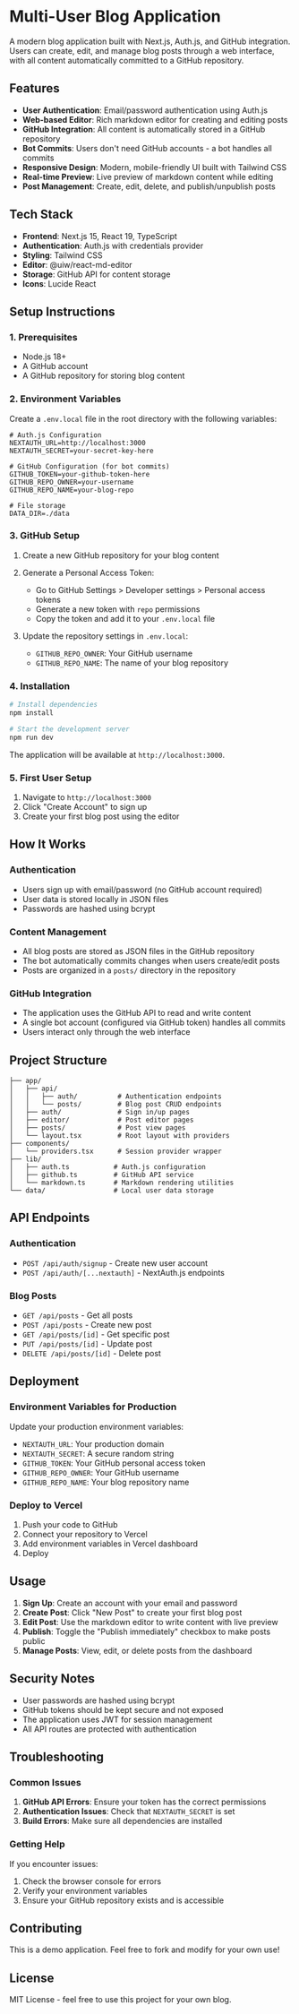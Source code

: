 # Multi-User Blog Application

A modern blog application built with Next.js, Auth.js, and GitHub integration. Users can create, edit, and manage blog posts through a web interface, with all content automatically committed to a GitHub repository.

## Features

- **User Authentication**: Email/password authentication using Auth.js
- **Web-based Editor**: Rich markdown editor for creating and editing posts
- **GitHub Integration**: All content is automatically stored in a GitHub repository
- **Bot Commits**: Users don't need GitHub accounts - a bot handles all commits
- **Responsive Design**: Modern, mobile-friendly UI built with Tailwind CSS
- **Real-time Preview**: Live preview of markdown content while editing
- **Post Management**: Create, edit, delete, and publish/unpublish posts

## Tech Stack

- **Frontend**: Next.js 15, React 19, TypeScript
- **Authentication**: Auth.js with credentials provider
- **Styling**: Tailwind CSS
- **Editor**: @uiw/react-md-editor
- **Storage**: GitHub API for content storage
- **Icons**: Lucide React

## Setup Instructions

### 1. Prerequisites

- Node.js 18+ 
- A GitHub account
- A GitHub repository for storing blog content

### 2. Environment Variables

Create a `.env.local` file in the root directory with the following variables:

```env
# Auth.js Configuration
NEXTAUTH_URL=http://localhost:3000
NEXTAUTH_SECRET=your-secret-key-here

# GitHub Configuration (for bot commits)
GITHUB_TOKEN=your-github-token-here
GITHUB_REPO_OWNER=your-username
GITHUB_REPO_NAME=your-blog-repo

# File storage
DATA_DIR=./data
```

### 3. GitHub Setup

1. Create a new GitHub repository for your blog content
2. Generate a Personal Access Token:
   - Go to GitHub Settings > Developer settings > Personal access tokens
   - Generate a new token with `repo` permissions
   - Copy the token and add it to your `.env.local` file

3. Update the repository settings in `.env.local`:
   - `GITHUB_REPO_OWNER`: Your GitHub username
   - `GITHUB_REPO_NAME`: The name of your blog repository

### 4. Installation

```bash
# Install dependencies
npm install

# Start the development server
npm run dev
```

The application will be available at `http://localhost:3000`.

### 5. First User Setup

1. Navigate to `http://localhost:3000`
2. Click "Create Account" to sign up
3. Create your first blog post using the editor

## How It Works

### Authentication
- Users sign up with email/password (no GitHub account required)
- User data is stored locally in JSON files
- Passwords are hashed using bcrypt

### Content Management
- All blog posts are stored as JSON files in the GitHub repository
- The bot automatically commits changes when users create/edit posts
- Posts are organized in a `posts/` directory in the repository

### GitHub Integration
- The application uses the GitHub API to read and write content
- A single bot account (configured via GitHub token) handles all commits
- Users interact only through the web interface

## Project Structure

```
├── app/
│   ├── api/
│   │   ├── auth/          # Authentication endpoints
│   │   └── posts/         # Blog post CRUD endpoints
│   ├── auth/              # Sign in/up pages
│   ├── editor/            # Post editor pages
│   ├── posts/             # Post view pages
│   └── layout.tsx         # Root layout with providers
├── components/
│   └── providers.tsx      # Session provider wrapper
├── lib/
│   ├── auth.ts           # Auth.js configuration
│   ├── github.ts         # GitHub API service
│   └── markdown.ts       # Markdown rendering utilities
└── data/                 # Local user data storage
```

## API Endpoints

### Authentication
- `POST /api/auth/signup` - Create new user account
- `POST /api/auth/[...nextauth]` - NextAuth.js endpoints

### Blog Posts
- `GET /api/posts` - Get all posts
- `POST /api/posts` - Create new post
- `GET /api/posts/[id]` - Get specific post
- `PUT /api/posts/[id]` - Update post
- `DELETE /api/posts/[id]` - Delete post

## Deployment

### Environment Variables for Production
Update your production environment variables:
- `NEXTAUTH_URL`: Your production domain
- `NEXTAUTH_SECRET`: A secure random string
- `GITHUB_TOKEN`: Your GitHub personal access token
- `GITHUB_REPO_OWNER`: Your GitHub username
- `GITHUB_REPO_NAME`: Your blog repository name

### Deploy to Vercel
1. Push your code to GitHub
2. Connect your repository to Vercel
3. Add environment variables in Vercel dashboard
4. Deploy

## Usage

1. **Sign Up**: Create an account with your email and password
2. **Create Post**: Click "New Post" to create your first blog post
3. **Edit Post**: Use the markdown editor to write content with live preview
4. **Publish**: Toggle the "Publish immediately" checkbox to make posts public
5. **Manage Posts**: View, edit, or delete posts from the dashboard

## Security Notes

- User passwords are hashed using bcrypt
- GitHub tokens should be kept secure and not exposed
- The application uses JWT for session management
- All API routes are protected with authentication

## Troubleshooting

### Common Issues

1. **GitHub API Errors**: Ensure your token has the correct permissions
2. **Authentication Issues**: Check that `NEXTAUTH_SECRET` is set
3. **Build Errors**: Make sure all dependencies are installed

### Getting Help

If you encounter issues:
1. Check the browser console for errors
2. Verify your environment variables
3. Ensure your GitHub repository exists and is accessible

## Contributing

This is a demo application. Feel free to fork and modify for your own use!

## License

MIT License - feel free to use this project for your own blog.